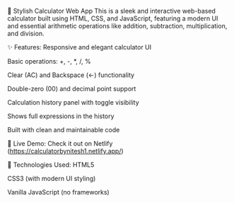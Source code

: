 🔢 Stylish Calculator Web App
This is a sleek and interactive web-based calculator built using HTML, CSS, and JavaScript, featuring a modern UI and essential arithmetic operations like addition, subtraction, multiplication, and division.

✨ Features:
Responsive and elegant calculator UI

Basic operations: +, -, *, /, %

Clear (AC) and Backspace (←) functionality

Double-zero (00) and decimal point support

Calculation history panel with toggle visibility

Shows full expressions  in the history

Built with clean and maintainable code

🚀 Live Demo:
Check it out on Netlify (https://calculatorbynitesh1.netlify.app/)

📁 Technologies Used:
HTML5

CSS3 (with modern UI styling)

Vanilla JavaScript (no frameworks)
